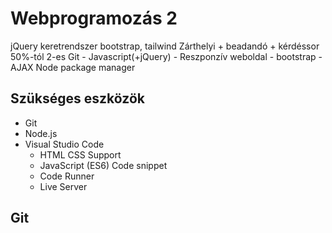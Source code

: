 # Webprogramozás 2
jQuery keretrendszer
bootstrap, tailwind
Zárthelyi + beadandó + kérdéssor
50%-tól 2-es
Git - Javascript(+jQuery) - Reszponzív weboldal - bootstrap - AJAX
Node package manager
## Szükséges eszközök
* Git
* Node.js
* Visual Studio Code
    * HTML CSS Support
    * JavaScript (ES6) Code snippet
    * Code Runner
    * Live Server
## Git


